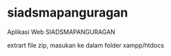 # siadsmapanguragan
Aplikasi Web SIADSMAPANGURAGAN

extrart file zip, masukan ke dalam folder xampp/htdocs
